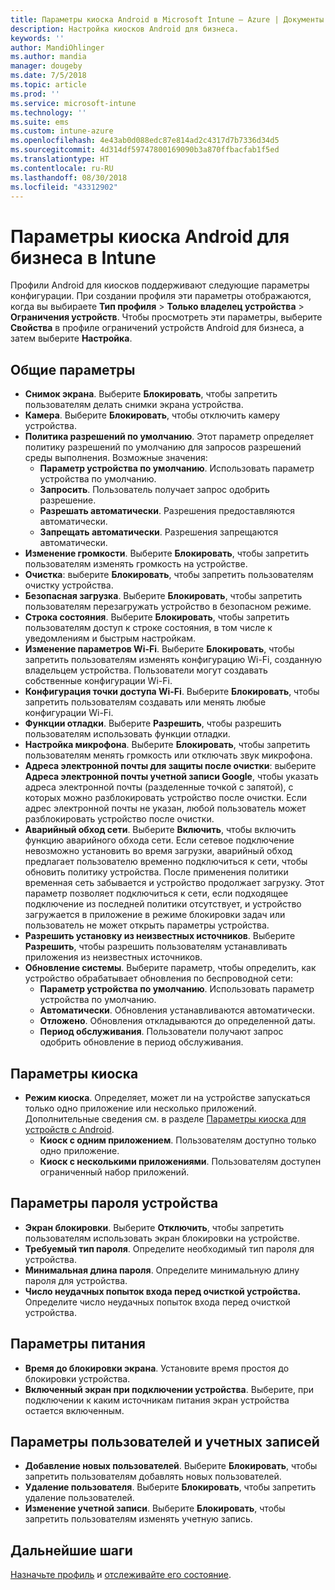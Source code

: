 ```yaml
---
title: Параметры киоска Android в Microsoft Intune — Azure | Документы Майкрософт
description: Настройка киосков Android для бизнеса.
keywords: ''
author: MandiOhlinger
ms.author: mandia
manager: dougeby
ms.date: 7/5/2018
ms.topic: article
ms.prod: ''
ms.service: microsoft-intune
ms.technology: ''
ms.suite: ems
ms.custom: intune-azure
ms.openlocfilehash: 4e43ab0d088edc87e814ad2c4317d7b7336d34d5
ms.sourcegitcommit: 4d314df59747800169090b3a870ffbacfab1f5ed
ms.translationtype: HT
ms.contentlocale: ru-RU
ms.lasthandoff: 08/30/2018
ms.locfileid: "43312902"
---
```

# <a name="android-enterprise-kiosk-settings-in-intune"></a>Параметры киоска Android для бизнеса в Intune

Профили Android для киосков поддерживают следующие параметры конфигурации. При создании профиля эти параметры отображаются, когда вы выбираете **Тип профиля** > **Только владелец устройства** > **Ограничения устройств**. Чтобы просмотреть эти параметры, выберите **Свойства** в профиле ограничений устройств Android для бизнеса, а затем выберите **Настройка**.

## <a name="general-settings"></a>Общие параметры

- **Снимок экрана**. Выберите **Блокировать**, чтобы запретить пользователям делать снимки экрана устройства.
- **Камера**. Выберите **Блокировать**, чтобы отключить камеру устройства.
- **Политика разрешений по умолчанию**. Этот параметр определяет политику разрешений по умолчанию для запросов разрешений среды выполнения. Возможные значения:
    - **Параметр устройства по умолчанию**. Использовать параметр устройства по умолчанию.
    - **Запросить**. Пользователь получает запрос одобрить разрешение.
    - **Разрешать автоматически**. Разрешения предоставляются автоматически.
    - **Запрещать автоматически**. Разрешения запрещаются автоматически.
- **Изменение громкости**. Выберите **Блокировать**, чтобы запретить пользователям изменять громкость на устройстве.
- **Очистка**: выберите **Блокировать**, чтобы запретить пользователям очистку устройства.
- **Безопасная загрузка**. Выберите **Блокировать**, чтобы запретить пользователям перезагружать устройство в безопасном режиме.
- **Строка состояния**. Выберите **Блокировать**, чтобы запретить пользователям доступ к строке состояния, в том числе к уведомлениям и быстрым настройкам.
- **Изменение параметров Wi-Fi**. Выберите **Блокировать**, чтобы запретить пользователям изменять конфигурацию Wi-Fi, созданную владельцем устройства. Пользователи могут создавать собственные конфигурации Wi-Fi.
- **Конфигурация точки доступа Wi-Fi**. Выберите **Блокировать**, чтобы запретить пользователям создавать или менять любые конфигурации Wi-Fi.
- **Функции отладки**. Выберите **Разрешить**, чтобы разрешить пользователям использовать функции отладки.
- **Настройка микрофона**. Выберите **Блокировать**, чтобы запретить пользователям менять громкость или отключать звук микрофона.
- **Адреса электронной почты для защиты после очистки**: выберите **Адреса электронной почты учетной записи Google**, чтобы указать адреса электронной почты (разделенные точкой с запятой), с которых можно разблокировать устройство после очистки. Если адрес электронной почты не указан, любой пользователь может разблокировать устройство после очистки.
- **Аварийный обход сети**. Выберите **Включить**, чтобы включить функцию аварийного обхода сети. Если сетевое подключение невозможно установить во время загрузки, аварийный обход предлагает пользователю временно подключиться к сети, чтобы обновить политику устройства. После применения политики временная сеть забывается и устройство продолжает загрузку. Этот параметр позволяет подключиться к сети, если подходящее подключение из последней политики отсутствует, и устройство загружается в приложение в режиме блокировки задач или пользователь не может открыть параметры устройства.
- **Разрешить установку из неизвестных источников**. Выберите **Разрешить**, чтобы разрешить пользователям устанавливать приложения из неизвестных источников.
- **Обновление системы**. Выберите параметр, чтобы определить, как устройство обрабатывает обновления по беспроводной сети:
    - **Параметр устройства по умолчанию**. Использовать параметр устройства по умолчанию.
    - **Автоматически**. Обновления устанавливаются автоматически.
    - **Отложено**. Обновления откладываются до определенной даты.
    - **Период обслуживания**. Пользователи получают запрос одобрить обновление в период обслуживания.

## <a name="kiosk-settings"></a>Параметры киоска

- **Режим киоска**. Определяет, может ли на устройстве запускаться только одно приложение или несколько приложений. Дополнительные сведения см. в разделе [Параметры киоска для устройств с Android](android-kiosk-settings.md).
    - **Киоск с одним приложением**. Пользователям доступно только одно приложение.
    - **Киоск с несколькими приложениями**. Пользователям доступен ограниченный набор приложений.

## <a name="device-password-settings"></a>Параметры пароля устройства

- **Экран блокировки**. Выберите **Отключить**, чтобы запретить пользователям использовать экран блокировки на устройстве.
- **Требуемый тип пароля**. Определите необходимый тип пароля для устройства.
- **Минимальная длина пароля**. Определите минимальную длину пароля для устройства.
- **Число неудачных попыток входа перед очисткой устройства.** Определите число неудачных попыток входа перед очисткой устройства.

## <a name="power-settings"></a>Параметры питания

- **Время до блокировки экрана**. Установите время простоя до блокировки устройства.
- **Включенный экран при подключении устройства**. Выберите, при подключении к каким источникам питания экран устройства остается включенным.

## <a name="users-and-accounts-settings"></a>Параметры пользователей и учетных записей

- **Добавление новых пользователей**. Выберите **Блокировать**, чтобы запретить пользователям добавлять новых пользователей.
- **Удаление пользователя**. Выберите **Блокировать**, чтобы запретить удаление пользователей.
- **Изменение учетной записи**. Выберите **Блокировать**, чтобы запретить пользователям изменять учетную запись.

## <a name="next-steps"></a>Дальнейшие шаги
[Назначьте профиль](device-profile-assign.md) и [отслеживайте его состояние](device-profile-monitor.md).



